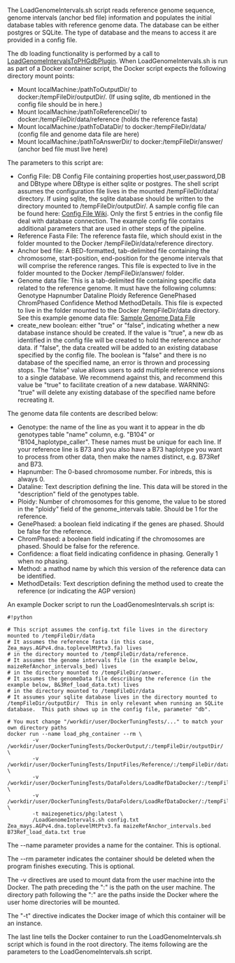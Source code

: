 The LoadGenomeIntervals.sh script reads reference genome sequence, genome intervals (anchor bed file) information and populates the initial database tables with reference genome data.  The database can be either postgres or SQLite.  The type of database and the means to access it are provided in a config file.

The db loading functionality is performed by a call to [LoadGenomeIntervalsToPHGdbPlugin](LoadGenomeIntervalsToDBPlugin).  When LoadGenomeIntervals.sh is run as part of a Docker container script, the Docker script expects the following directory mount points:

* Mount localMachine:/pathToOutputDir/ to docker:/tempFileDir/outputDir/.  (If using sqlite, db mentioned in the config file should be in here.)
* Mount localMachine:/pathToReferenceDir/ to docker:/tempFileDir/data/reference (holds the reference fasta)
* Mount localMachine:/pathToDataDir/ to docker:/tempFileDir/data/ (config file and genome data file are here)
* Mount localMachine:/pathToAnswerDir/ to docker:/tempFileDir/answer/ (anchor bed file must live here)

The parameters to this script are:

* Config File:  DB Config File containing properties host,user,password,DB and DBtype where DBtype is either sqlite or postgres.  The shell script assumes the configuration file lives in the mounted /tempFileDir/data/ directory.  If using sqlite, the sqlite database should be written to the directory mounted to /tempFileDir/outputDir/. A sample config file can be found here: [Config File Wiki](https://bitbucket.org/bucklerlab/practicalhaplotypegraph/wiki/DockerPipeline/ConfigFile).  Only the first 5 entries in the config file deal with database connection.  The example config file contains additional parameters that are used in other steps of the pipeline.
* Reference Fasta File: The reference fasta file, which should exist in the folder mounted to the Docker /tempFileDir/data/reference directory.
* Anchor bed file:  A BED-formatted, tab-delimited file containing the chromosome, start-position, end-position for the genome intervals that will comprise the reference ranges.  This file is expected to live in the folder mounted to the Docker /tempFileDir/answer/ folder.
* Genome data file:  This is a tab-delimited file containing specific data related to the reference genome.  It must have the following columns:  Genotype Hapnumber Dataline Ploidy Reference GenePhased ChromPhased Confidence Method MethodDetails.  This file is expected to live in the folder mounted to the Docker /tempFileDir/data directory.  See this example genome data file: [Sample Genome Data File](Sample_load_data.txt)
* create_new boolean:  either "true" or "false", indicating whether a new database instance should be created.  If the value is "true", a new db as identified in the config file will be created to hold the reference anchor data.  if "false", the data created will be added to an existing database specified by the config file.  The boolean is "false" and there is no database of the specified name, an error is thrown and processing stops.  The "false" value allows users to add multiple reference versions to a single database.  We recommend against this, and recommend this value be "true" to facilitate creation of a new database.  WARNING:  "true" will delete any existing database of the specified name before recreating it.

The genome data file contents are described below:

* Genotype:  the name of the line as you want it to appear in the db genotypes table "name" column, e.g. "B104" or "B104_haplotype_caller".  These names must be unique for each line.  If your reference line is B73 and you also have a B73 haplotype you want to process from other data, then make the names distinct, e.g. B73Ref and B73.
* Hapnumber:  The 0-based chromosome number.  For inbreds, this is always 0.
* Dataline: Text description defining the line. This data will be stored in the "description" field of the genotypes table.
* Ploidy:  Number of chromosomes for this genome, the value to be stored in the "ploidy" field of the genome_intervals table.  Should be 1 for the reference.
* GenePhased: a boolean field indicating if the genes are phased.  Should be false for the reference.
* ChromPhased:  a boolean field indicating if the chromosomes are phased.  Should be false for the reference.
* Confidence:  a float field indicating confidence in phasing.  Generally 1 when no phasing.
* Method:  a mathod name by which this version of the reference data can be identified.
* MethodDetails:  Text description defining the method used to create the reference (or indicating the AGP version)

An example Docker script to run the LoadGenomesIntervals.sh script is:

```
#!python

# This script assumes the config.txt file lives in the directory mounted to /tempFileDir/data
# It assumes the reference fasta (in this case, Zea_mays.AGPv4.dna.toplevelMtPtv3.fa) lives
# in the directory mounted to /tempFileDir/data/reference.
# It assumes the genome intervals file (in the example below, maizeRefAnchor_intervals_bed) lives
# in the directory mounted to /tempFileDir/answer.
# It assumes the genomeData file describing the reference (in the example below, B&3Ref_load_data.txt) lives
# in the directory mounted to /tempFileDir/data
# It assumes your sqlite database lives in the directory mounted to /tempFileDir/outputDir/  This in only relevant when running an SQLite database.  This path shows up in the config file, parameter "db".

# You must change "/workdir/user/DockerTuningTests/..." to match your own directory paths
docker run --name load_phg_container --rm \
        -v /workdir/user/DockerTuningTests/DockerOutput/:/tempFileDir/outputDir/ \
        -v /workdir/user/DockerTuningTests/InputFiles/Reference/:/tempFileDir/data/reference/ \
        -v /workdir/user/DockerTuningTests/DataFolders/LoadRefDataDocker/:/tempFileDir/data/ \
        -v /workdir/user/DockerTuningTests/DataFolders/LoadRefDataDocker/:/tempFileDir/answer/ \
        -t maizegenetics/phg:latest \
        /LoadGenomeIntervals.sh config.txt Zea_mays.AGPv4.dna.toplevelMtPtv3.fa maizeRefAnchor_intervals.bed B73Ref_load_data.txt true
```

The --name parameter provides a name for the container.  This is optional.

The --rm parameter indicates the container should be deleted when the program finishes executing.  This is optional.

The -v directives are used to mount data from the user machine into the Docker.  The path preceding the ":" is the path on the user machine.  The directory path following the ":" are the paths inside the Docker where the user home directories will be mounted.

The "-t" directive indicates the Docker image of which this container will be an instance.  

The last line tells the Docker container to run the LoadGenomeIntervals.sh script which is found in the root directory.  The items following are the parameters to the LoadGenomeIntervals.sh script.
